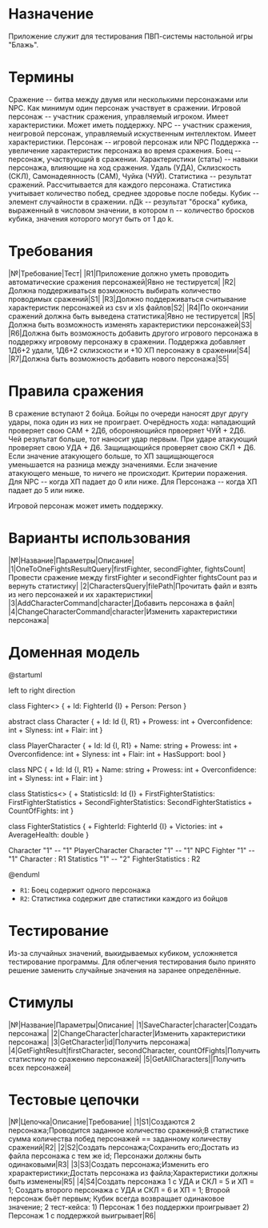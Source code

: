 # Назначение
Приложение служит для тестирования ПВП-системы настольной игры "Блажь".

# Термины
Сражение -- битва между двумя или несколькими персонажами или NPC. Как минимум один персонаж участвует в сражении.
Игровой персонаж -- участник сражения, управляемый игроком. Имеет характеристики. Может иметь поддержку.
NPC -- участник сражения, неигровой персонаж, управляемый искуственным интеллектом. Имеет характеристики.
Персонаж -- игровой персонаж или NPC
Поддержка -- увеличение характеристик персонажа во время сражения.
Боец -- персонаж, участвующий в сражении.
Характеристики (статы) -- навыки персонажа, влияющие на ход сражения. Удаль (УДА), Склизскость (СКЛ), Самонадеянность (САМ), Чуйка (ЧУЙ).
Статистика -- результат сражений. Рассчитывается для каждого персонажа. Статистика учитывает количество побед, среднее здоровье после победы.
Кубик -- элемент случайности в сражении. nДk -- результат "броска" кубика, выраженный в числовом значении, в котором n -- количество бросков кубика, значения которого могут быть от 1 до k.

# Требования
|№|Требование|Тест|
|R1|Приложение должно уметь проводить автоматические сражения персонажей|Явно не тестируется|
|R2|Должна поддерживаться возможность выбирать количество проводимых сражений|S1|
|R3|Должно поддерживаться считывание характеристик персонажей из csv и xls файлов|S2|
|R4|По окончании сражений должна быть выведена статистика|Явно не тестируется|
|R5|Должна быть возможность изменять характеристики персонажей|S3|
|R6|Должна быть возможность добавить другого игрового персонажа в поддержку игровому персонажу в сражении. Поддержка добавляет 1Д6+2 удали, 1Д6+2 склизскости и +10 ХП персонажу в сражении|S4|
|R7|Должна быть возможность добавить нового персонажа|S5|

# Правила сражения
В сражение вступают 2 бойца. Бойцы по очереди наносят друг другу удары, пока один из них не проиграет.
Очерёдность хода: нападающий проверяет свою САМ + 2Д6, обороняющийся првоеряет ЧУЙ + 2Д6. Чей результат больше, тот наносит удар первым.
При ударе атакующий проверяет свою УДА + Д6. Защищающийся проверяет свою СКЛ + Д6. Если значение атакующего больше, то ХП защищающегося уменьшается на разница между значениями. Если значение атакующего меньше, то ничего не происходит.
Критерии поражения. Для NPC -- когда ХП падает до 0 или ниже. Для Персонажа -- когда ХП падает до 5 или ниже.

Игровой персонаж может иметь поддержку.

# Варианты использования
|№|Название|Параметры|Описание|
|1|OneToOneFightsResultQuery|firstFighter, secondFighter, fightsCount|Провести сражение между firstFighter и secondFighter fightsCount раз и вернуть статистику|
|2|CharactersQuery|filePath|Прочитать файл и взять из него персонажей и их характеристики|
|3|AddCharacterCommand|character|Добавить персонажа в файл|
|4|ChangeCharacterCommand|character|Изменить характеристики персонажа|

# Доменная модель
@startuml

left to right direction

class Fighter<<AggregateRoot>> {
    + Id: FighterId {I}
    + Person: Person
}

 abstract class Character {
    + Id: Id {I, R1}
    + Prowess: int
    + Overconfidence: int
    + Slyness: int
    + Flair: int
}

class PlayerCharacter {
    + Id: Id {I, R1}
    + Name: string
    + Prowess: int
    + Overconfidence: int
    + Slyness: int
    + Flair: int
    + HasSupport: bool
}

class NPC {
    + Id: Id {I, R1}
    + Name: string
    + Prowess: int
    + Overconfidence: int
    + Slyness: int
    + Flair: int
}

class Statistics<<AggregateRoot>> {
    + StatisticsId: Id {I}
    + FirstFighterStatistics: FirstFighterStatistics
    + SecondFighterStatistics: SecondFighterStatistics
    + CountOfFights: int
}

class FighterStatistics {
    + FighterId: FighterId {I}
    + Victories: int
    + AverageHealth: double
}

Character "1" -- "1" PlayerCharacter
Character "1" -- "1" NPC
Fighter "1" -- "1" Character : R1
Statistics "1" -- "2" FighterStatistics : R2

@enduml
- `R1`: Боец содержит одного персонажа
- `R2`: Статистика содержит две статистики каждого из бойцов

# Тестирование
Из-за случайных значений, выкидываемых кубиком, усложняется тестирование программы. Для облегчения тестирования было принято решение заменить случайные значения на заранее определённые.

# Стимулы
|№|Название|Параметры|Описание|
|1|SaveCharacter|character|Создать персонажа|
|2|ChangeCharacter|character|Изменить характеристики персонажа|
|3|GetCharacter|id|Получить персонажа|
|4|GetFightResult|firstCharacter, secondCharacter, countOfFights|Получить статистику по сражению персонажей|
|5|GetAllCharacters||Получить всех персонажей|

# Тестовые цепочки
|№|Цепочка|Описание|Требование|
|1|S1|Создаются 2 персонажа;Проводится заданное количество сражений;В статистике сумма количества побед персонажей == заданному количеству сражений|R2|
|2|S2|Создать персонажа;Сохранить его;Достать из файла персонажа с тем же id; Персонажи должны быть одинаковыми|R3|
|3|S3|Создать персонажа;Изменить его храрактеристики;Достать персонажа из файла;Характеристики должны быть изменены|R5|
|4|S4|Создать персонажа 1 с УДА и СКЛ = 5 и ХП = 1; Создать второго персонажа с УДА и СКЛ = 6 и ХП = 1; Второй персонаж бьёт первым; Кубик всегда возвращает одинаковое значение; 2 тест-кейса: 1) Персонаж 1 без поддержки проигрывает 2) Персонаж 1 с поддержкой выигрывает|R6|
